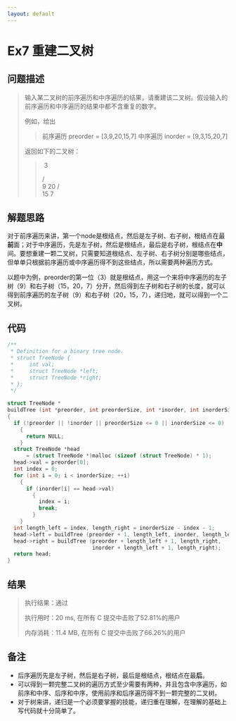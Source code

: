 ```yaml
---
layout: default
---
```


# Ex7 重建二叉树

## 问题描述

> 输入某二叉树的前序遍历和中序遍历的结果，请重建该二叉树。假设输入的前序遍历和中序遍历的结果中都不含重复的数字。
>
> 例如，给出
>
> > 前序遍历 preorder = [3,9,20,15,7]
> > 中序遍历 inorder = [9,3,15,20,7]
>
> 返回如下的二叉树：
>
> > ​    3
> >
> >    / \
> >   9  20
> >     /  \
> >    15   7

## 解题思路

对于前序遍历来讲，第一个node是根结点，然后是左子树、右子树，根结点在最**前**面；对于中序遍历，先是左子树，然后是根结点，最后是右子树，根结点在**中**间。要想重建一颗二叉树，只需要知道根结点、左子树、右子树分别是哪些结点，但单单只根据前序遍历或中序遍历得不到这些结点，所以需要两种遍历方式。

以题中为例，preorder的第一位（3）就是根结点，用这一个来将中序遍历的左子树（9）和右子树（15，20，7）分开，然后得到左子树和右子树的长度，就可以得到前序遍历的左子树（9）和右子树（20，15，7），递归地，就可以得到一个二叉树。

## 代码

```C
/**
 * Definition for a binary tree node.
 * struct TreeNode {
 *     int val;
 *     struct TreeNode *left;
 *     struct TreeNode *right;
 * };
 */

struct TreeNode *
buildTree (int *preorder, int preorderSize, int *inorder, int inorderSize)
{
  if (!preorder || !inorder || preorderSize <= 0 || inorderSize <= 0)
    {
      return NULL;
    }
  struct TreeNode *head
      = (struct TreeNode *)malloc (sizeof (struct TreeNode) * 1);
  head->val = preorder[0];
  int index = 0;
  for (int i = 0; i < inorderSize; ++i)
    {
      if (inorder[i] == head->val)
        {
          index = i;
          break;
        }
    }
  int length_left = index, length_right = inorderSize - index - 1;
  head->left = buildTree (preorder + 1, length_left, inorder, length_left);
  head->right = buildTree (preorder + length_left + 1, length_right,
                           inorder + length_left + 1, length_right);
  return head;
}
```

## 结果

> 执行结果：通过
>
> 执行用时：20 ms, 在所有 C 提交中击败了52.81%的用户
>
> 内存消耗：11.4 MB, 在所有 C 提交中击败了66.26%的用户

## 备注

- 后序遍历先是左子树，然后是右子树，最后是根结点，根结点在最**后**。
- 可以得到一颗完整二叉树的遍历方式至少需要有两种，并且包含中序遍历，如前序和中序、后序和中序，使用前序和后序遍历得不到一颗完整的二叉树。
- 对于树来讲，递归是一个必须要掌握的技能，递归重在理解，在理解的基础上写代码就十分简单了。

